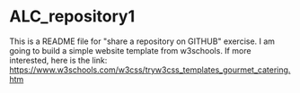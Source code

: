 # ALC_repository1
This is a README file for "share a repository on GITHUB" exercise. I am going to build a simple website template from w3schools. If more interested, here is the link: https://www.w3schools.com/w3css/tryw3css_templates_gourmet_catering.htm 

